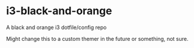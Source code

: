 # i3-black-and-orange
A black and orange i3 dotfile/config repo

Might change this to a custom themer in the future or something, not sure.

